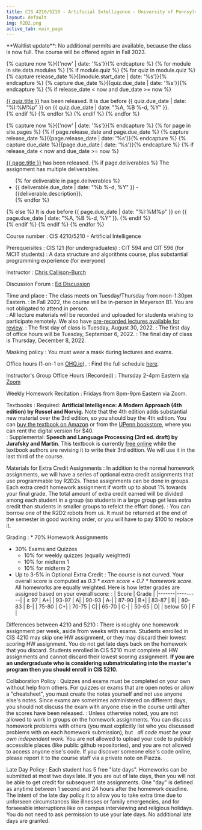 ```yaml
---
title: CIS 4210/5210 - Artificial Intelligence - University of Pennsylvania
layout: default
img: R2D2.png
active_tab: main_page 
---
```


<div class="alert alert-danger" markdown="1">
**Waitlist update**: No additional permits are available, because the class is now full. The course will be offered again in Fall 2023.
</div>


<!--
<div class="alert alert-danger" markdown="1">
You don't need to contact the course instructor to get permissions to register for CIS 4210/5210.  Here are the steps that you should follow:

**Step 1:** Decide which version of the course you want to enroll in.  4210 is for undergradutes who are not planning on doing a masters (submatting).  5210 is for master's students including students planning on submatriculating, and for PhD students.


**Step 2:** You should [request permission for the course in the Path@Penn tool](https://apps.srfs.upenn.edu:44306/secure/Pennant-Training/Path-Request-Permission-to-Take-a-Class.pdf).  Here's a [short video showing how to use the new Path@Penn interface](https://urldefense.com/v3/__https://drive.google.com/file/d/1zyf21DYVYWzLRsp-y09hRaqG-QhFMf-5/view?usp=sharing__;!!IBzWLUs!Q0vTJ4XhWQYBml_TICPzVBEnB-TfUKZjoxFeLDlOjoQxGJ37ptjONZf704stRJ8mXG8d7BocetPqLTKeIrEY$).

**Step 3:** The following day you'll be asked to login to the CIS Waitlist system to answer some questions.  You can read more information about the [CIS Waitlist system here](https://advising.cis.upenn.edu/waitlist/).

**Step 4:** Be Patient. The first batch of 300 permits have been issued, but we plan on issuing a batch after the semester begins.  

**Step 5:** If you have been approved for the course you will be contacted via email with how you can claim permission for the course in the Path@Penn tool and register.

For more info about CIS 4210/5210, check out the [course homepage](http://artificial-intelligence-class.org).

If you're hoping to take the course but do not yet have a permit, you should complete the first homework assignment and submit it before the deadline. 
</div> 


<div class="alert alert-success" markdown="1">
*Waitlist update:* 350 permits have been distributed.  We will issue the final batch of 50 permits on Tuesday September 6, 2022.  At that point we'll notify everyone remaining on the waitlist that the class is full.
</div>
-->


<!--
<div class="alert alert-success" markdown="1">
After you've added yourself to the waitlist, you'll get assigned a category based on your degree and how many years you have left at Penn.  I have increased the enrollment to allow 400 students in the class, so hopefully there will be enough room for everyone who is interested!
</div>
-->

<!--
<div class="alert alert-info" markdown="1">
This course is programming intensive, and requires prior Python experience and previous computer sceince courses in data structures and algorithms.  If you'd like to self-assess whether your background is appropriate, you can try out the first few homework assignments prior to the start of the class.
</div>
-->




<!--
<div class="alert alert-info" markdown="1">
The course is done!  Please fill out this [end of semester survey](https://docs.google.com/forms/d/e/1FAIpQLSfYzkk9MD5WOda8WgUgXeDEDy06gUunApho2Me4nYoLXzgufQ/viewform?usp=sf_link) to give us feedback on how to improve the class next year.  If you loved the class, and would like to apply to be a TA, please fill out [this application](https://docs.google.com/forms/d/e/1FAIpQLSeGM7uegYNxf0pY6T2lOhMpUosnVnH3c1woZ10IcFJ18IKN-A/viewform?usp=sf_link).  If you'd like to volunteer for activities  with my research group you can [fill out this form](https://docs.google.com/forms/d/e/1FAIpQLScWgXblpIkADdO_K3PQIgm4LAGz0o-XEByPIVJg6_ObxZVAPQ/viewform).
</div>


<!-- Display an alert about upcoming quizzes -->
{% capture now %}{{'now' | date: '%s'}}{% endcapture %}
{% for module in site.data.modules %}
{% if module.quiz %}
{% for quiz in module.quiz %}
{% capture release_date %}{{module.start_date | date: '%s'}}{% endcapture %}
{% capture due_date %}{{quiz.due_date | date: '%s'}}{% endcapture %}
{% if release_date < now and due_date >= now %}
<div class="alert alert-info">
<a href="{{quiz.url}}">{{ quiz.title }}</a> has been released. It is due before {{ quiz.due_date | date: "%I:%M%p" }} on {{ quiz.due_date | date: "%A, %B %-d, %Y" }}.
</div>
{% endif %}
{% endfor %}
{% endif %}
{% endfor %}
<!-- End alert for upcoming quizzes -->

<!-- Display an alert about upcoming homework assignments -->
{% capture now %}{{'now' | date: '%s'}}{% endcapture %}
{% for page in site.pages %}
{% if page.release_date and page.due_date %}
{% capture release_date %}{{page.release_date | date: '%s'}}{% endcapture %}
{% capture due_date %}{{page.due_date | date: '%s'}}{% endcapture %}
{% if release_date < now and due_date >= now %}
<div class="alert alert-info">
<a href="{{page.url}}">{{ page.title }}</a> has been released.  
{% if page.deliverables %}
The assignment has multiple deliverables.
<ul>
{% for deliverable in page.deliverables %}
<li>{{ deliverable.due_date | date: "%b %-d, %Y" }} - {{deliverable.description}}.</li>
{% endfor %}
</ul>
{% else %}
It is due before {{ page.due_date | date: "%I:%M%p" }} on {{ page.due_date | date: "%A, %B %-d, %Y" }}.
{% endif %}
</div>
{% endif %}
{% endif %}
{% endfor %}
<!-- End alert for upcoming homework assignments -->
 

 



<!--


<div class="alert alert-info" markdown="1">
R2D2 ***Extra Credit*** Assignments (late submission not allowed):
* [Robot Exercise 1: Using Python to Control R2D2](r2d2_assignments/hw1/homework1.html)
* [Robot Exercise 2: Robot Navigation](r2d2_assignments/hw2/homework2.html)
* [Robot Exercise 3: Flag Capture Game using a Minimax Algorithm](r2d2_assignments/hw3/homework3.html)
* [Robot Exercise 4: Commanding Robots with Natural Language](r2d2_assignments/hw4/homework4.html)

Extra Credit Bounty Items:
* ~~Get the Python API that we developed working on Windows~~ (solved by Hanbang with Raspberry Pi)
* Find a way to communicate the robot's gyroscopic sensor info back to Python
* Develop a Python collision detection protocol 
</div>

-->



Course number
: CIS 4210/5210 - Artificial Intelligence

Prerequeisites
: CIS 121 (for undergraduates)
: CIT 594 and CIT 596 (for MCIT students)
: A data structure and algorithms course, plus substantial programming experience (for everyone)

Instructor
: [Chris Callison-Burch](https://www.cis.upenn.edu/~ccb/)

Discussion Forum
: [Ed Discussion](https://edstem.org/us/courses/27731/discussion/)

Time and place
: The class meets on Tuesday/Thursday from noon-1:30pm Eastern.
: In Fall 2022, the course will be in-person in Meyerson B1. You are not obligated to attend in person.  
: All lecture materials will be recorded and uploaded for students wishing to participate remotely.  We also have [pre-recorded lectures available for review](modules.html).
: The first day of class is Tuesday, August 30, 2022.
: The first day of office hours will be Tuesday, September 6, 2022.
: The final day of class is Thursday, December 8, 2022.

Masking policy
: You must wear a mask during lectures and exams.


Office hours (1-on-1 on [OHQ.io](https://ohq.io/courses/423/))_
: Find the full schedule [here](https://docs.google.com/spreadsheets/d/1Kjt1WfPsac2MGCL1tiBuIloBiupUozGqDBGzEywbl8E/edit?usp=sharing).

Instructor's Group Office Hours (Recorded)
: Thursday 2-4pm Eastern [via Zoom](https://upenn.zoom.us/j/93855856768?pwd=RnpDUXNrMnRTWGgwUk9yV1hrQjNvQT09)

Weekly Homework Recitation
: Fridays from 8pm-9pm Eastern via Zoom.





Textbooks
: Required: __Artificial Intelligence: A Modern Approach (4th edition) by Russel and Norvig.__ Note that the 4th edition adds substantial new material over the 3rd edition, so you should buy the 4th edition.  You can [buy the textbook on Amazon](https://www.amazon.com/Artificial-Intelligence-A-Modern-Approach/dp/0134610997/) or from the [UPenn bookstore](https://upenn.bncollege.com/shop/upenn/page/find-textbooks), where you can rent the digital version for $40.  
: Supplemental: __Speech and Language Processing (3rd ed. draft) by Jurafsky and Martin__.  This textbook is currently [free online](https://web.stanford.edu/~jurafsky/slp3/) while the textbook authors are revising it to write their 3rd edition.  We will use it in the last third of the course. 


Materials for Extra Credit Assignments
: In addition to the normal homework assignments, we will have a series of optional extra credit assignments that use programmable toy R2D2s.  These assignments can be done in groups.  Each extra credit homework assignment if worth up to about 1% towards your final grade.  The total amount of extra credit earned will be divided among each student in a group (so students in a large group get less extra credit than students in smaller groups to refelct the effort done).
: You can borrow one of the R2D2 robots from us.  It must be returned at the end of the semester in good working order, or you will have to pay $100 to replace it. 

<!--
: If you are outside of Philadelphia, you can purchase a __Sphero R2D2__.  Currently, you can buy the robot for about $100 on [Amazon](https://www.amazon.com/Sphero-R201ROW-R2-D2-App-Enabled-Droid/dp/B071KSR86B/) or $80 from [Walmart.com](https://www.walmart.com/ip/Sphero-R2-D2-App-Enabled-Droid/707617540).  If you live outside the USA, you may need to use a [3rd party shipping service](https://planetexpress.com/stores/walmart/).
: If you live outside of Philadelphia, you will also need a Raspberry Pi Sensor Pack that the TAs assembled from parts. We will send it to you if [you provide your address on this form](https://docs.google.com/forms/d/e/1FAIpQLSdGu_0Qms_RxA42QCZY0A_PrJFPNgXrVENYmZTAclrj5ZKoww/viewform?usp=sf_link).
-->

Grading 
: * 70% Homework Assignments
* 30% Exams and Quizzes 
	* 10% for weekly quizzes (equally weighted)
	* 10% for midterm 1
	* 10% for midterm 2
* Up to 3-5% in Optional Extra Credit
: The course is not curved.  Your overall score is computed as _0.3 * exam score + 0.7 * homework score_.  All homeworks are equally weighted. Here is  how letter grades are assigned based on your overall score:
: | Score	| Grade   |
|-------|---------| 
| ≥ 97 | A+| 
| 93-97	| A| 
| 90-93	| A-| 
| 87-90	| B+| 
| 83-87	| B| 
| 80-83	| B-| 
| 75-80	| C+| 
| 70-75	| C| 
| 65-70	| C-| 
| 50-65	| D| 
| below 50	| F |

Differences between 4210 and 5210
: There is roughly one homework assignment per week, aside from weeks with exams.  Students enrolled in CIS 4210 may skip one HW assignment, or they may discard their lowest scoring HW assignment.  You do not get late days back on the homework that you discard.  Students enrolled in CIS 5210 must complete all HW assignments and cannot discard their lowest scoring assignment.  **If you are an undergraduate who is considering submatriculating into the master's program then you should enroll in CIS 5210.**



Collaboration Policy
: Quizzes and exams must be completed on your own without help from others.  For quizzes or exams that are open notes or allow a "cheatsheet", you must create the notes yourself and not use anyone else's notes.  Since exams are sometimes administered on different days, you should not discuss the exam with anyone else in the course until after the scores have been released.
: Unless otherwise noted, you are not allowed to work in groups on the homework assignments. You can discuss homework problems with others (you must explicitly list who you discussed problems with on each homework submission), but   *all code must be your own independent work.*  You are not allowed to upload your code to publicly accessible places (like public github repositories), and you are not allowed to access anyone else's code.  If you discover someone else's code online, please report it to the course staff via a private note on Piazza. 



Late Day Policy
: Each student has 5 free "late days".  Homeworks can be submitted at most two days late.  If you are out of late days, then you will not be able to get credit for subsequent late assignments. One "day" is defined as anytime between 1 second and 24 hours after the homework deadline. The intent of the late day policy it to allow you to take extra time due to unforseen circumstances like illnesses or family emergencies, and for forseeable interruptions like on campus interviewing and religious holidays.  You do not need to ask permission to use your late days.  No additional late days are granted. 

